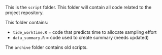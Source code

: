 This is the `script` folder. This folder will contain all code related to the project repository.     
  
This folder contains:  
- `tide_worktime.R` = code that predicts time to allocate sampling effort
- `data_summary.R` = code used to create summary (needs updated)
  
The `archive` folder contains old scripts.
